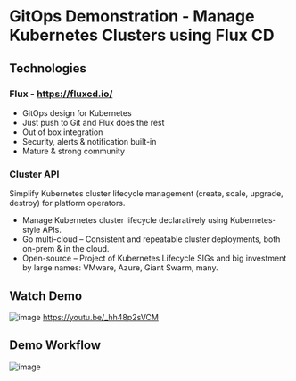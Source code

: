 # GitOps Demonstration - Manage Kubernetes Clusters using Flux CD

## Technologies
### Flux - https://fluxcd.io/
- GitOps design for Kubernetes
- Just push to Git and Flux does the rest
- Out of box integration
- Security, alerts & notification built-in 
- Mature & strong community

### Cluster API
Simplify Kubernetes cluster lifecycle management (create, scale, upgrade, destroy) for platform operators.

- Manage Kubernetes cluster lifecycle declaratively using Kubernetes-style APIs.
- Go multi-cloud – Consistent and repeatable cluster deployments, both on-prem & in the cloud.
- Open-source – Project of Kubernetes Lifecycle SIGs and big investment by large names: VMware, Azure, Giant Swarm, many.

## Watch Demo
![image](https://user-images.githubusercontent.com/5674762/193455517-b652f070-b7e4-4266-9117-d880e7e8c131.png)
https://youtu.be/_hh48p2sVCM

## Demo Workflow
![image](https://user-images.githubusercontent.com/5674762/193455121-4b6fe51f-a340-489a-a206-11baf2fc08a9.png)
